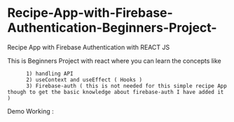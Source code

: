 # Recipe-App-with-Firebase-Authentication-Beginners-Project-
Recipe App with Firebase Authentication with REACT JS 


This is Beginners Project with react where you can learn the concepts like 

          1) handling API 
          2) useContext and useEffect ( Hooks ) 
          3) Firebase-auth ( this is not needed for this simple recipe App though to get the basic knowledge about firebase-auth I have added it ) 
          
          
Demo Working : 

